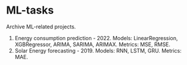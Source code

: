 # ML-tasks

Archive ML-related projects.

1. Energy consumption prediction - 2022. Models: LinearRegression, XGBRegressor, ARIMA, SARIMA, ARIMAX. Metrics: MSE, RMSE.
2. Solar Energy forecasting - 2019. Models: RNN, LSTM, GRU. Metrics: MAE.
